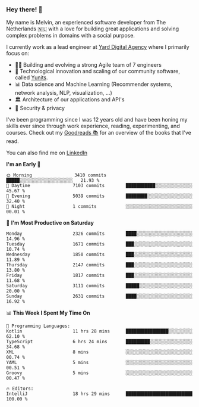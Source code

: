 ### Hey there! 👋

My name is Melvin, an experienced software developer from The Netherlands 🇳🇱 with a love for building great applications and solving complex problems in domains with a social purpose. 

I currently work as a lead engineer at [Yard Digital Agency](https://github.com/yardinternet) where I primarily focus on:

* 👏🏼 Building and evolving a strong Agile team of 7 engineers
* 🚀 Technological innovation and scaling of our community software, called [Yunits](https://www.yunits.com/).
* 📊 Data science and Machine Learning (Recommender systems, network analysis, NLP, visualization, ...)
* 🏛 Architecture of our applications and API's
* 🔐 Security & privacy

I've been programming since I was 12 years old and have been honing my skills ever since through work experience, reading, experimenting, and courses.
Check out my [Goodreads 📚](https://goodreads.com/melvinkoopmans) for an overview of the books that I've read. 

You can also find me on [LinkedIn](https://www.linkedin.com/in/melvinkoopmans)

<!--START_SECTION:waka-->
**I'm an Early 🐤** 

```text
🌞 Morning                3410 commits        █████░░░░░░░░░░░░░░░░░░░░   21.93 % 
🌆 Daytime                7103 commits        ███████████░░░░░░░░░░░░░░   45.67 % 
🌃 Evening                5039 commits        ████████░░░░░░░░░░░░░░░░░   32.40 % 
🌙 Night                  1 commits           ░░░░░░░░░░░░░░░░░░░░░░░░░   00.01 % 
```
📅 **I'm Most Productive on Saturday** 

```text
Monday                   2326 commits        ████░░░░░░░░░░░░░░░░░░░░░   14.96 % 
Tuesday                  1671 commits        ███░░░░░░░░░░░░░░░░░░░░░░   10.74 % 
Wednesday                1850 commits        ███░░░░░░░░░░░░░░░░░░░░░░   11.89 % 
Thursday                 2147 commits        ███░░░░░░░░░░░░░░░░░░░░░░   13.80 % 
Friday                   1817 commits        ███░░░░░░░░░░░░░░░░░░░░░░   11.68 % 
Saturday                 3111 commits        █████░░░░░░░░░░░░░░░░░░░░   20.00 % 
Sunday                   2631 commits        ████░░░░░░░░░░░░░░░░░░░░░   16.92 % 
```


📊 **This Week I Spent My Time On** 

```text
💬 Programming Languages: 
Kotlin                   11 hrs 28 mins      ████████████████░░░░░░░░░   62.10 % 
TypeScript               6 hrs 24 mins       █████████░░░░░░░░░░░░░░░░   34.68 % 
XML                      8 mins              ░░░░░░░░░░░░░░░░░░░░░░░░░   00.74 % 
YAML                     5 mins              ░░░░░░░░░░░░░░░░░░░░░░░░░   00.51 % 
Groovy                   5 mins              ░░░░░░░░░░░░░░░░░░░░░░░░░   00.47 % 

🔥 Editors: 
IntelliJ                 18 hrs 29 mins      █████████████████████████   100.00 % 
```


<!--END_SECTION:waka-->
